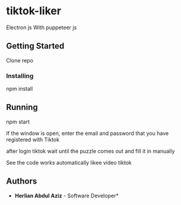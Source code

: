 # tiktok-liker

Electron js With puppeteer js

## Getting Started

Clone repo 

### Installing

npm install

## Running 

npm start

If the window is open, enter the email and password that you have registered with Tiktok

after login tiktok wait until the puzzle comes out and fill it in manually

See the code works automatically likee video tiktok

## Authors

  - **Herlian Abdul Aziz** - Software Developer* 
